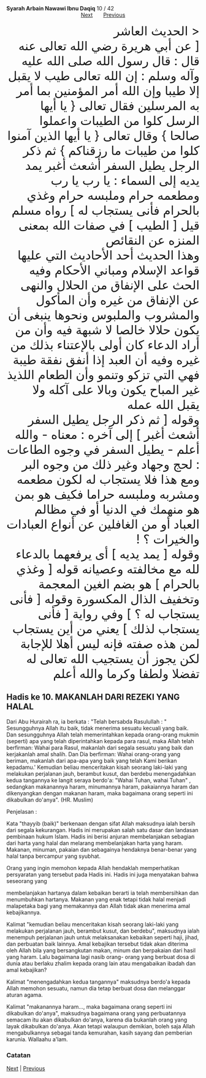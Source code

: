 <tr><td align=center><b>Syarah Arbain Nawawi Ibnu Daqiq</b> 10 / 42<br></td></tr><tr><td valign=top><center><a href='11.md'>Next</a> &nbsp; &nbsp; &nbsp; <a href='09.md'> Previous</a></center><section class='nass'><p lang='ar' dir='rtl' align=right><font size=6>< الحديث العاشر <br />
[ عن أبي هريرة رضي الله تعالى عنه قال : قال رسول الله صلى الله عليه وآله وسلم : إن الله تعالى طيب لا يقبل إلا طيبا وإن الله أمر المؤمنين بما أمر به المرسلين فقال تعالى { يا أيها الرسل كلوا من الطيبات واعملوا صالحا } وقال تعالى { يا أيها الذين آمنوا كلوا من طيبات ما رزقناكم } ثم ذكر الرجل يطيل السفر أشعث أغبر يمد يديه إلى السماء : يا رب يا رب ومطعمه حرام وملبسه حرام وغذي بالحرام فأنى يستجاب له ] رواه مسلم <br />
قيل [ الطيب ] في صفات الله بمعنى المنزه عن النقائص <br />
وهذا الحديث أحد الأحاديث التي عليها قواعد الإسلام ومباني الأحكام وفيه الحث على الإنفاق من الحلال والنهى عن الإنفاق من غيره وأن المأكول والمشروب والملبوس ونحوها ينبغى أن يكون حلالا خالصا لا شبهة فيه وأن من أراد الدعاء كان أولى بالإعتناء بذلك من غيره وفيه أن العبد إذا أنفق نفقة طيبة فهي التي تزكو وتنمو وأن الطعام اللذيذ غير المباح يكون وبالا على آكله ولا يقبل الله عمله <br />
وقوله [ ثم ذكر الرجل يطيل السفر أشعث أغبر ] إلى آخره : معناه - والله أعلم - يطيل السفر في وجوه الطاعات : لحج وجهاد وغير ذلك من وجوه البر ومع هذا فلا يستجاب له لكون مطعمه ومشربه وملبسه حراما فكيف هو بمن هو منهمك في الدنيا أو في مظالم العباد أو من الغافلين عن أنواع العبادات والخيرات ؟ ! <br />
وقوله [ يمد يديه ] أى يرفعهما بالدعاء لله مع مخالفته وعصيانه قوله [ وغذي بالحرام ] هو بضم الغين المعجمة وتخفيف الذال المكسورة وقوله [ فأنى يستجاب له ؟ ] وفي رواية [ فأنى يستجاب لذلك ] يعني من أين يستجاب لمن هذه صفته فإنه ليس أهلا للإجابة لكن يجوز أن يستجيب الله تعالى له تفضلا ولطفا وكرما والله أعلم <br />
</font></p></section>
  
<div markdown="1">

## Hadis ke 10. MAKANLAH DARI REZEKI YANG HALAL

Dari Abu Hurairah ra, ia berkata : "Telah bersabda Rasulullah : " Sesungguhnya Allah itu baik, tidak menerima sesuatu kecuali yang baik. Dan sesungguhnya Allah telah memerintahkan kepada orang-orang mukmin (seperti) apa yang telah diperintahkan kepada para rasul, maka Allah telah berfirman: Wahai para Rasul, makanlah dari segala sesuatu yang baik dan kerjakanlah amal shalih. Dan Dia berfirman: Wahai orang-orang yang beriman, makanlah dari apa-apa yang baik yang telah Kami berikan kepadamu.' Kemudian beliau menceritakan kisah seorang laki-laki yang melakukan perjalanan jauh, berambut kusut, dan berdebu menengadahkan kedua tangannya ke langit seraya berdo'a: "Wahai Tuhan, wahai Tuhan" , sedangkan makanannya haram, minumannya haram, pakaiannya haram dan dikenyangkan dengan makanan haram, maka bagaimana orang seperti ini dikabulkan do'anya". (HR. Muslim)

Penjelasan :

Kata  "thayyib (baik)" berkenaan dengan sifat Allah maksudnya ialah bersih dari segala kekurangan. Hadis ini merupakan salah satu dasar dan landasan pembinaan hukum Islam. Hadis ini berisi anjuran membelanjakan sebagian dari harta yang halal dan melarang membelanjakan harta yang haram. Makanan, minuman, pakaian dan sebagainya hendaknya benar-benar yang halal tanpa bercampur yang syubhat.

Orang yang ingin memohon kepada Allah hendaklah memperhatikan persyaratan yang tersebut   pada   Hadis   ini.   Hadis   ini   juga   menyatakan  bahwa   seseorang  yang

membelanjakan hartanya dalam kebaikan berarti ia telah membersihkan dan menumbuhkan hartanya. Makanan yang enak tetapi tidak halal menjadi malapetaka bagi yang memakannya dan Allah tidak akan menerima amal kebajikannya.

Kalimat "kemudian beliau menceritakan kisah seorang laki-laki yang melakukan perjalanan jauh, berambut kusut, dan berdebu", maksudnya ialah menempuh perjalanan jauh untuk melaksanakan kebaikan seperti haji, jihad, dan perbuatan baik lainnya. Amal kebajikan tersebut tidak akan diterima oleh Allah bila yang bersangkutan makan, minum dan berpakaian dari hasil yang haram. Lalu bagaimana lagi nasib orang- orang yang berbuat dosa di dunia atau berlaku zhalim kepada orang lain atau mengabaikan ibadah dan amal kebajikan?

Kalimat "menengadahkan kedua tangannya" maksudnya berdo'a kepada Allah memohon sesuatu, namun dia tetap berbuat dosa dan melanggar aturan agama.

Kalimat "makanannya haram…, maka bagaimana orang seperti ini dikabulkan do'anya", maksudnya bagaimana orang yang perbuatannya semacam itu akan dikabulkan do'anya, karena dia bukanlah orang yang layak dikabulkan do'anya. Akan tetapi walaupun demikian, boleh saja Allah mengabulkannya sebagai tanda kemurahan, kasih sayang dan pemberian karunia. Wallaahu a'lam.

### Catatan  

[Next](11) | [Previous](09)
</div>
